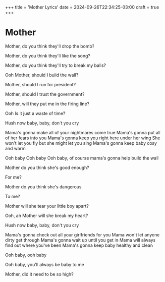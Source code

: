 +++
title = 'Mother Lyrics'
date = 2024-09-26T22:34:25-03:00
draft = true
+++

# Mother

Mother, do you think they'll drop the bomb?

Mother, do you think they'll like the song?

Mother, do you think they'll try to break my balls?

Ooh
Mother, should I build the wall?

Mother, should I run for president?

Mother, should I trust the government?

Mother, will they put me in the firing line?

Ooh
Is it just a waste of time?

Hush now baby, baby, don't you cry

Mama's gonna make all of your nightmares come true
Mama's gonna put all of her fears into you
Mama's gonna keep you right here under her wing
She won't let you fly but she might let you sing
Mama's gonna keep baby cosy and warm

Ooh baby
Ooh baby
Ooh baby, of course mama's gonna help build the wall

Mother do you think she's good enough?

For me?

Mother do you think she's dangerous

To me?

Mother will she tear your little boy apart?

Ooh, ah
Mother will she break my heart?

Hush now baby, baby, don't you cry

Mama's gonna check out all your girlfriends for you
Mama won't let anyone dirty get through
Mama's gonna wait up until you get in
Mama will always find out where you've been
Mama's gonna keep baby healthy and clean

Ooh baby, ooh baby

Ooh baby, you'll always be baby to me

Mother, did it need to be so high?